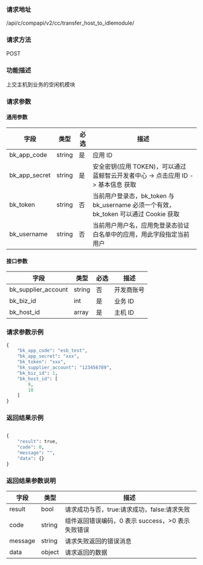 
### 请求地址

/api/c/compapi/v2/cc/transfer_host_to_idlemodule/



### 请求方法

POST


### 功能描述

上交主机到业务的空闲机模块

### 请求参数


#### 通用参数

| 字段 | 类型 | 必选 |  描述 |
|-----------|------------|--------|------------|
| bk_app_code  |  string    | 是 | 应用 ID     |
| bk_app_secret|  string    | 是 | 安全密钥(应用 TOKEN)，可以通过 蓝鲸智云开发者中心 -&gt; 点击应用 ID -&gt; 基本信息 获取 |
| bk_token     |  string    | 否 | 当前用户登录态，bk_token 与 bk_username 必须一个有效，bk_token 可以通过 Cookie 获取 |
| bk_username  |  string    | 否 | 当前用户用户名，应用免登录态验证白名单中的应用，用此字段指定当前用户 |

#### 接口参数

| 字段      |  类型      | 必选   |  描述      |
|-----------|------------|--------|------------|
| bk_supplier_account | string     | 否     | 开发商账号 |
| bk_biz_id     |  int     | 是     | 业务 ID |
| bk_host_id    |  array   | 是     | 主机 ID |

### 请求参数示例

```python
{
    "bk_app_code": "esb_test",
    "bk_app_secret": "xxx",
    "bk_token": "xxx",
    "bk_supplier_account": "123456789",
    "bk_biz_id": 1,
    "bk_host_id": [
        9,
        10
    ]
}
```

### 返回结果示例

```python

{
    "result": true,
    "code": 0,
    "message": "",
    "data": {}
}
```

### 返回结果参数说明

| 字段      | 类型      | 描述      |
|-----------|-----------|-----------|
| result    | bool      | 请求成功与否，true:请求成功，false:请求失败 |
| code      | string    | 组件返回错误编码，0 表示 success，>0 表示失败错误 |
| message   | string    | 请求失败返回的错误消息 |
| data      | object    | 请求返回的数据 |
